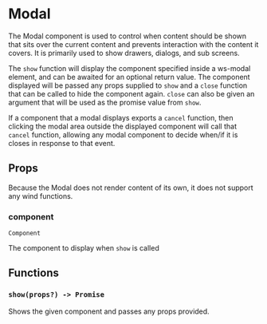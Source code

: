 # Modal

The Modal component is used to control when content should be shown that
sits over the current content and prevents interaction with the content it
covers. It is primarily used to show drawers, dialogs, and sub screens.

The `show` function will display the component specified inside a ws-modal
element, and can be awaited for an optional return value. The component
displayed will be passed any props supplied to `show` and a `close` function
that can be called to hide the component again. `close` can also be given
an argument that will be used as the promise value from `show`.

If a component that a modal displays exports a `cancel` function, then
clicking the modal area outside the displayed component will call that
`cancel` function, allowing any modal component to decide when/if it is
closes in response to that event.

## Props
Because the Modal does not render content of its own, it does not support
any wind functions.


### component
`Component`

The component to display when `show` is called

## Functions

### `show(props?) -> Promise`
Shows the given component and passes any props provided.
